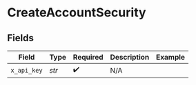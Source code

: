 # CreateAccountSecurity


## Fields

| Field              | Type               | Required           | Description        | Example            |
| ------------------ | ------------------ | ------------------ | ------------------ | ------------------ |
| `x_api_key`        | *str*              | :heavy_check_mark: | N/A                |                    |
